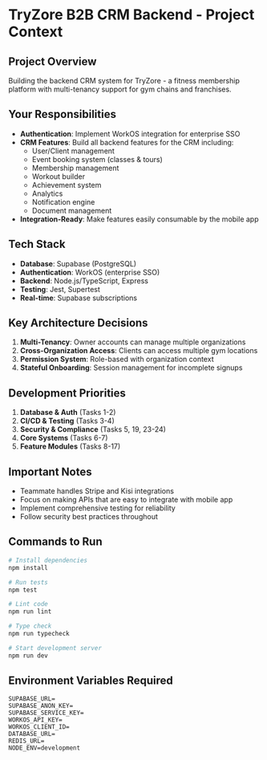 # TryZore B2B CRM Backend - Project Context

## Project Overview
Building the backend CRM system for TryZore - a fitness membership platform with multi-tenancy support for gym chains and franchises.

## Your Responsibilities
- **Authentication**: Implement WorkOS integration for enterprise SSO
- **CRM Features**: Build all backend features for the CRM including:
  - User/Client management
  - Event booking system (classes & tours)
  - Membership management
  - Workout builder
  - Achievement system
  - Analytics
  - Notification engine
  - Document management
- **Integration-Ready**: Make features easily consumable by the mobile app

## Tech Stack
- **Database**: Supabase (PostgreSQL)
- **Authentication**: WorkOS (enterprise SSO)
- **Backend**: Node.js/TypeScript, Express
- **Testing**: Jest, Supertest
- **Real-time**: Supabase subscriptions

## Key Architecture Decisions
1. **Multi-Tenancy**: Owner accounts can manage multiple organizations
2. **Cross-Organization Access**: Clients can access multiple gym locations
3. **Permission System**: Role-based with organization context
4. **Stateful Onboarding**: Session management for incomplete signups

## Development Priorities
1. **Database & Auth** (Tasks 1-2)
2. **CI/CD & Testing** (Tasks 3-4)
3. **Security & Compliance** (Tasks 5, 19, 23-24)
4. **Core Systems** (Tasks 6-7)
5. **Feature Modules** (Tasks 8-17)

## Important Notes
- Teammate handles Stripe and Kisi integrations
- Focus on making APIs that are easy to integrate with mobile app
- Implement comprehensive testing for reliability
- Follow security best practices throughout

## Commands to Run
```bash
# Install dependencies
npm install

# Run tests
npm test

# Lint code
npm run lint

# Type check
npm run typecheck

# Start development server
npm run dev
```

## Environment Variables Required
```
SUPABASE_URL=
SUPABASE_ANON_KEY=
SUPABASE_SERVICE_KEY=
WORKOS_API_KEY=
WORKOS_CLIENT_ID=
DATABASE_URL=
REDIS_URL=
NODE_ENV=development
```